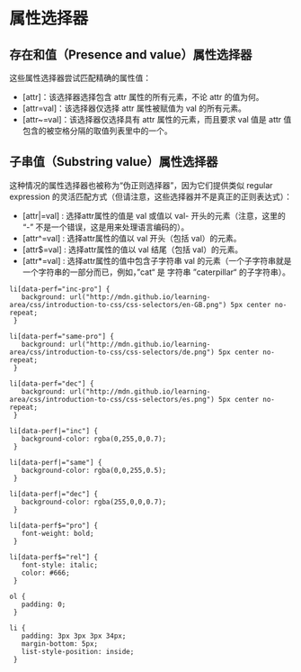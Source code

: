 # 属性选择器

## 存在和值（Presence and value）属性选择器
这些属性选择器尝试匹配精确的属性值：

- \[attr]：该选择器选择包含 attr 属性的所有元素，不论 attr 的值为何。
- \[attr=val]：该选择器仅选择 attr 属性被赋值为 val 的所有元素。
- \[attr~=val]：该选择器仅选择具有 attr 属性的元素，而且要求 val 值是 attr 值包含的被空格分隔的取值列表里中的一个。

## 子串值（Substring value）属性选择器
这种情况的属性选择器也被称为“伪正则选择器”，因为它们提供类似 regular expression 的灵活匹配方式（但请注意，这些选择器并不是真正的正则表达式）：

- \[attr|=val] : 选择attr属性的值是 val 或值以 val- 开头的元素（注意，这里的 “-” 不是一个错误，这是用来处理语言编码的）。
- \[attr^=val] : 选择attr属性的值以 val 开头（包括 val）的元素。
- \[attr$=val] : 选择attr属性的值以 val 结尾（包括 val）的元素。
- \[attr*=val] : 选择attr属性的值中包含子字符串 val 的元素（一个子字符串就是一个字符串的一部分而已，例如，”cat“ 是 字符串 ”caterpillar“ 的子字符串）。

```
li[data-perf="inc-pro"] {
   background: url("http://mdn.github.io/learning-area/css/introduction-to-css/css-selectors/en-GB.png") 5px center no-repeat;
 }

li[data-perf="same-pro"] {
   background: url("http://mdn.github.io/learning-area/css/introduction-to-css/css-selectors/de.png") 5px center no-repeat;
 }

li[data-perf="dec"] {
   background: url("http://mdn.github.io/learning-area/css/introduction-to-css/css-selectors/es.png") 5px center no-repeat;
 }

li[data-perf|="inc"] {
   background-color: rgba(0,255,0,0.7);
 }

li[data-perf|="same"] {
   background-color: rgba(0,0,255,0.5);
 }

li[data-perf|="dec"] {
   background-color: rgba(255,0,0,0.7);
 }

li[data-perf$="pro"] {
   font-weight: bold;
 }

li[data-perf$="rel"] {
   font-style: italic;
   color: #666;
 }

ol {
   padding: 0;
 }

li {
   padding: 3px 3px 3px 34px;
   margin-bottom: 5px;
   list-style-position: inside;
 }
```